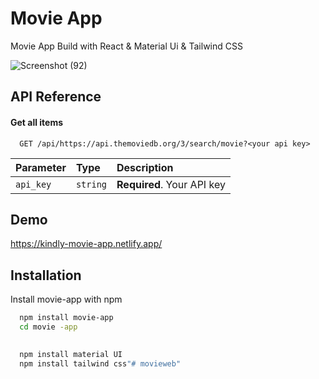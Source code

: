 
# Movie App

Movie App Build with React & Material Ui & Tailwind CSS

![Screenshot (92)](https://user-images.githubusercontent.com/68458117/180219812-0f9780b2-0707-47bc-ab46-3d56f89da508.png)


## API Reference

#### Get all items

```http
  GET /api/https://api.themoviedb.org/3/search/movie?<your api key>
```

| Parameter | Type     | Description                |
| :-------- | :------- | :------------------------- |
| `api_key` | `string` | **Required**. Your API key |




## Demo

https://kindly-movie-app.netlify.app/






## Installation

Install movie-app with npm

```bash
  npm install movie-app
  cd movie -app
 
```   
```bash
  npm install material UI
  npm install tailwind css"# movieweb" 
